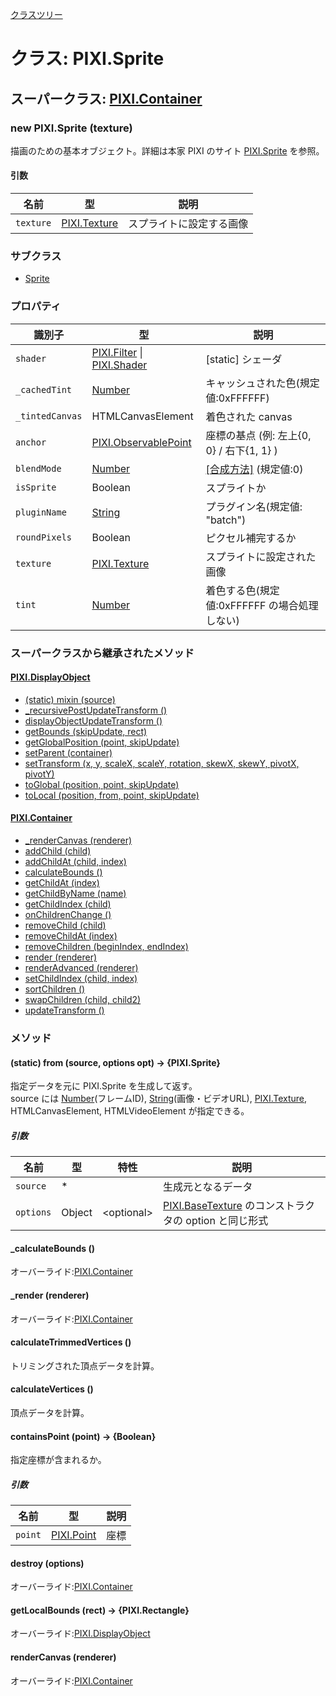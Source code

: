 [クラスツリー](index.md)

# クラス: PIXI.Sprite

## スーパークラス: [PIXI.Container](PIXI.Container.md)

### new PIXI.Sprite (texture)
描画のための基本オブジェクト。詳細は本家 PIXI のサイト [PIXI.Sprite](http://pixijs.download/release/docs/PIXI.Sprite.html) を参照。

#### 引数

| 名前 | 型 | 説明 |
| --- | --- | --- |
| `texture` | [PIXI.Texture](http://pixijs.download/release/docs/PIXI.Texture.html) |  スプライトに設定する画像 |


### サブクラス

* [Sprite](Sprite.md) 


### プロパティ

| 識別子 | 型 | 説明 |
| --- | --- | --- |
| `shader` | [PIXI.Filter](http://pixijs.download/release/docs/PIXI.Filter.html) \| [PIXI.Shader](http://pixijs.download/release/docs/PIXI.Shader.html) | [static] シェーダ |
| `_cachedTint` | [Number](Number.md) | キャッシュされた色(規定値:0xFFFFFF) |
| `_tintedCanvas` | HTMLCanvasElement | 着色された canvas |
| `anchor` | [PIXI.ObservablePoint](http://pixijs.download/release/docs/PIXI.ObservablePoint.html) |座標の基点 (例: 左上{0, 0} / 右下{1, 1} ) |
| `blendMode` | [Number](Number.md) | [\[合成方法\]](Sprite.md#合成方法) (規定値:0) |
| `isSprite` | Boolean | スプライトか |
| `pluginName` | [String](String.md) | プラグイン名(規定値: "batch") |
| `roundPixels` | Boolean | ピクセル補完するか |
| `texture` | [PIXI.Texture](http://pixijs.download/release/docs/PIXI.Texture.html) | スプライトに設定された画像 |
| `tint` | [Number](Number.md) | 着色する色(規定値:0xFFFFFF の場合処理しない) |



### スーパークラスから継承されたメソッド

#### [PIXI.DisplayObject](PIXI.DisplayObject.md)

* [(static) mixin (source)](PIXI.DisplayObject.md#static-mixin-source)
* [\_recursivePostUpdateTransform ()](PIXI.DisplayObject.md#_recursivepostupdatetransform-)
* [displayObjectUpdateTransform ()](PIXI.DisplayObject.md#displayobjectupdatetransform-)
* [getBounds (skipUpdate, rect)](PIXI.DisplayObject.md#getbounds-skipupdate-rect--pixirectangle)
* [getGlobalPosition (point, skipUpdate)](PIXI.DisplayObject.md#getglobalposition-point-skipupdate--pixipoint)
* [setParent (container)](PIXI.DisplayObject.md#setparent-container--pixicontainer)
* [setTransform (x, y, scaleX, scaleY, rotation, skewX, skewY, pivotX, pivotY)](PIXI.DisplayObject.md#settransform-x-y-scalex-scaley-rotation-skewx-skewy-pivotx-pivoty--pixidisplayobject)
* [toGlobal (position, point, skipUpdate)](PIXI.DisplayObject.md#toglobal-position-point-skipupdate--pixipoint)
* [toLocal (position, from, point, skipUpdate)](PIXI.DisplayObject.md#tolocal-position-from-point-skipupdate--pixipoint)


#### [PIXI.Container](PIXI.Container.md)

* [\_renderCanvas (renderer)](PIXI.Container.md#_rendercanvas-renderer)
* [addChild (child) ](PIXI.Container.md#addchild-child--pixidisplayobject)
* [addChildAt (child, index)](PIXI.Container.md#addchildat-child-index--pixidisplayobject)
* [calculateBounds ()](PIXI.Container.md#calculatebounds-)
* [getChildAt (index)](PIXI.Container.md#getchildat-index--pixidisplayobject)
* [getChildByName (name)](PIXI.Container.md#getchildbyname-name--pixidisplayobject)
* [getChildIndex (child)](PIXI.Container.md#getchildindex-child--pixidisplayobject)
* [onChildrenChange ()](PIXI.Container.md#onchildrenchange-)
* [removeChild (child)](PIXI.Container.md#removechild-child--pixidisplayobject)
* [removeChildAt (index)](PIXI.Container.md#removechildat-index--pixidisplayobject)
* [removeChildren (beginIndex, endIndex)](PIXI.Container.md#removechildren-beginindex-endindex--arraypixidisplayobject)
* [render (renderer)](PIXI.Container.md#render-renderer)
* [renderAdvanced (renderer)](PIXI.Container.md#renderadvanced-renderer)
* [setChildIndex (child, index)](PIXI.Container.md#setchildindex-child-index)
* [sortChildren ()](PIXI.Container.md#sortchildren-)
* [swapChildren (child, child2)](PIXI.Container.md#swapchildren-child-child2)
* [updateTransform ()](PIXI.Container.md#updatetransform-)


### メソッド

#### (static) from (source, options opt) → {PIXI.Sprite}
指定データを元に PIXI.Sprite を生成して返す。<br />
source には [Number](Number.md)(フレームID), [String](String.md)(画像・ビデオURL), [PIXI.Texture](http://pixijs.download/release/docs/PIXI.Texture.html), HTMLCanvasElement, HTMLVideoElement が指定できる。

##### 引数

| 名前 | 型 | 特性 | 説明 |
| --- | --- | --- | --- |
| `source` | * | | 生成元となるデータ |
| `options` | Object | &lt;optional&gt; | [PIXI.BaseTexture](http://pixijs.download/release/docs/PIXI.BaseTexture.html) のコンストラクタの option と同じ形式 |


#### _calculateBounds ()
オーバーライド:[PIXI.Container](PIXI.Container.md#_calculatebounds-)
 
 
#### _render (renderer)
オーバーライド:[PIXI.Container](PIXI.Container.md#_render-renderer)
 
 
#### calculateTrimmedVertices ()
トリミングされた頂点データを計算。


#### calculateVertices ()
頂点データを計算。


#### containsPoint (point) → {Boolean}
指定座標が含まれるか。

##### 引数

| 名前 | 型 | 説明 |
| --- | --- | --- |
| `point` | [PIXI.Point](http://pixijs.download/release/docs/PIXI.Point.html) | 座標 |


#### destroy (options)
オーバーライド:[PIXI.Container](PIXI.Container.md#destroy-options)


#### getLocalBounds (rect) → {PIXI.Rectangle}
オーバーライド:[PIXI.DisplayObject](PIXI.DisplayObject.md#getlocalbounds-rect--pixirectangle)


#### renderCanvas (renderer)
オーバーライド:[PIXI.Container](PIXI.Container.md#rendercanvas-renderer)

